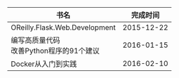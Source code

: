 书名 | 完成时间
------|------
OReilly.Flask.Web.Development |  2015-12-22
编写高质量代码<br>改善Python程序的91个建议 |  2016-01-15
Docker从入门到实践              |  2016-02-10
